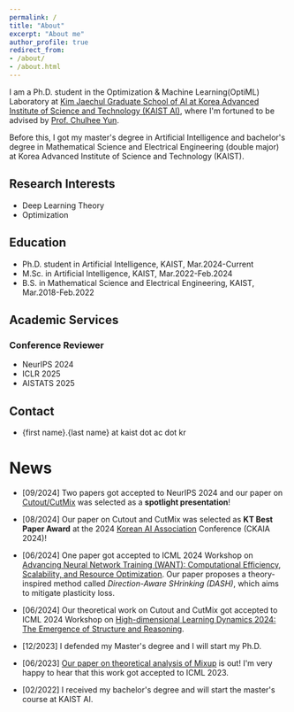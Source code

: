 ```yaml
---
permalink: /
title: "About"
excerpt: "About me"
author_profile: true
redirect_from: 
- /about/
- /about.html
---
```


I am a Ph.D. student in the Optimization & Machine Learning(OptiML) Laboratory at [Kim Jaechul Graduate School of AI at Korea Advanced Institute of Science and Technology (KAIST AI)](https://gsai.kaist.ac.kr), where I'm fortuned to be advised by [Prof. Chulhee Yun](https://chulheeyun.github.io/). 

Before this, I got my master's degree in Artificial Intelligence and bachelor's degree in Mathematical Science and Electrical Engineering (double major) at Korea Advanced Institute of Science and Technology (KAIST).

## Research Interests
- Deep Learning Theory
- Optimization

## Education
- Ph.D. student in Artificial Intelligence, KAIST, Mar.2024-Current
- M.Sc. in Artificial Intelligence, KAIST, Mar.2022-Feb.2024
- B.S. in Mathematical Science and Electrical Engineering, KAIST, Mar.2018-Feb.2022

## Academic Services
### Conference Reviewer
- NeurIPS 2024
- ICLR 2025
- AISTATS 2025

## Contact
- {first name}.{last name} at kaist dot ac dot kr

# News
* [09/2024] Two papers got accepted to NeurIPS 2024 and our paper on [Cutout/CutMix](https://arxiv.org/abs/2410.23672) was selected as a **spotlight presentation**! 
* [08/2024] Our paper on Cutout and CutMix was selected as **KT Best Paper Award** at the 2024 <a href="http://aiassociation.kr" target="_blank">Korean AI Association</a> Conference (CKAIA 2024)!

* [06/2024] One paper got accepted to ICML 2024 Workshop on [Advancing Neural Network Training (WANT): Computational Efficiency, Scalability, and Resource Optimization](https://want-ai-hpc.github.io/icml2024/about/). Our paper proposes a theory-inspired method called *Direction-Aware SHrinking (DASH)*, which aims to mitigate plasticity loss.

* [06/2024] Our theoretical work on Cutout and CutMix got accepted to ICML 2024 Workshop on [High-dimensional Learning Dynamics 2024: The Emergence of Structure and Reasoning](https://sites.google.com/view/hidimlearning/home).

* [12/2023] I defended my Master's degree and I will start my Ph.D.

* [06/2023] [Our paper on theoretical analysis of Mixup](https://arxiv.org/abs/2306.00267) is out! I'm very happy to hear that this work got accepted to ICML 2023.

* [02/2022] I received my bachelor's degree and will start the master's course at KAIST AI.
